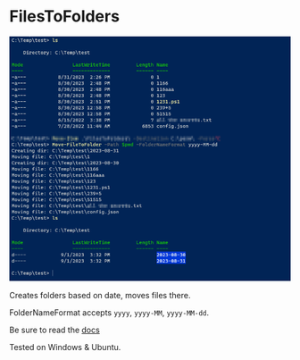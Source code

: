 # FilesToFolders

![Example](media/MoveFileToFolderCommand.png)

Creates folders based on date, moves files there.

FolderNameFormat accepts `yyyy`, `yyyy-MM`, `yyyy-MM-dd`.

Be sure to read the [docs](https://github.com/ehmiiz/FilesToFolders/blob/master/docs/Move-FileToFolder.md)

Tested on Windows & Ubuntu.